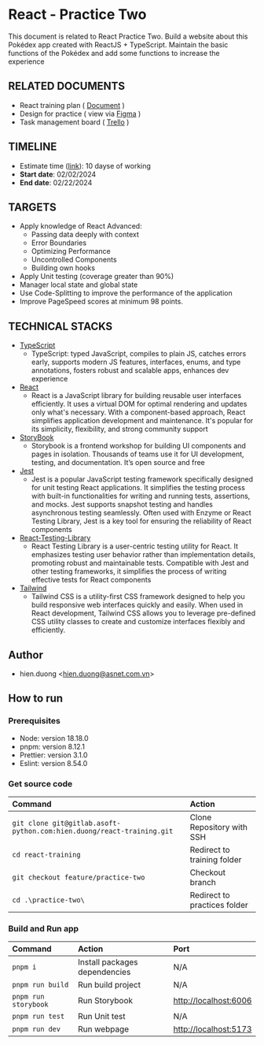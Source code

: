 # React - Practice Two

This document is related to React Practice Two. Build a website about this Pokédex app created with ReactJS + TypeScript. Maintain the basic functions of the Pokédex and add some functions to increase the experience

## RELATED DOCUMENTS

* React training plan ( [Document](https://docs.google.com/document/d/1FccvCvbxBk1a0DATS9KPbAoABbeDIx4MLeRZ_N536wI/edit) )
* Design for practice ( view via [Figma](https://www.figma.com/file/HYzBfb62C1hdppcLrrE3WY/big-dev-soon-pokedex?type=design&mode=design&t=6DnO2L6esL8jhTsT-0) )
* Task management board ( [Trello](https://trello.com/b/3RDyqziK/bghtraining-hienduong-react-training-plan-basic-concept) )

## TIMELINE

* Estimate time ([link](https://docs.google.com/document/d/1As_O0q9EB18ZCJigGJOKZBXhNXgbZHnmvTyPs4vYvHA/edit#heading=h.2plc81jtb936)): 10 dayse of working
* **Start date**: 02/02/2024
* **End date**: 02/22/2024

## TARGETS

* Apply knowledge of React Advanced:
  * Passing data deeply with context
  * Error Boundaries
  * Optimizing Performance
  * Uncontrolled Components
  * Building own hooks
* Apply Unit testing (coverage greater than 90%)
* Manager local state and global state
* Use Code-Splitting to improve the performance of the application
* Improve PageSpeed scores at minimum 98 points.

## TECHNICAL STACKS

* [TypeScript](https://www.typescriptlang.org/)
  * TypeScript: typed JavaScript, compiles to plain JS, catches errors early, supports modern JS features, interfaces, enums, and type annotations, fosters robust and scalable apps, enhances dev experience
* [React](https://react.dev/learn)
  * React is a JavaScript library for building reusable user interfaces efficiently. It uses a virtual DOM for optimal rendering and updates only what's necessary. With a component-based approach, React simplifies application development and maintenance. It's popular for its simplicity, flexibility, and strong community support
* [StoryBook](https://storybook.js.org/docs/get-started/install)
  * Storybook is a frontend workshop for building UI components and pages in isolation. Thousands of teams use it for UI development, testing, and documentation. It’s open source and free
* [Jest](https://jestjs.io/docs/setup-teardown)
  * Jest is a popular JavaScript testing framework specifically designed for unit testing React applications. It simplifies the testing process with built-in functionalities for writing and running tests, assertions, and mocks. Jest supports snapshot testing and handles asynchronous testing seamlessly. Often used with Enzyme or React Testing Library, Jest is a key tool for ensuring the reliability of React components
* [React-Testing-Library](https://github.com/testing-library/react-testing-library)
  * React Testing Library is a user-centric testing utility for React. It emphasizes testing user behavior rather than implementation details, promoting robust and maintainable tests. Compatible with Jest and other testing frameworks, it simplifies the process of writing effective tests for React components
* [Tailwind](https://tailwindui.com/documentation)
  * Tailwind CSS is a utility-first CSS framework designed to help you build responsive web interfaces quickly and easily. When used in React development, Tailwind CSS allows you to leverage pre-defined CSS utility classes to create and customize interfaces flexibly and efficiently.

## Author

* hien.duong <[hien.duong@asnet.com.vn](hien.duong@asnet.com.vn)>

## How to run

### Prerequisites

* Node: version 18.18.0
* pnpm: version 8.12.1
* Prettier: version 3.1.0
* Eslint: version 8.54.0

### Get source code

| Command                                                                           | Action                        |
| :-------------------------------------------------------------------------------- | :---------------------------- |
| `git clone git@gitlab.asoft-python.com:hien.duong/react-training.git`             | Clone Repository with SSH     |
| `cd react-training`                                                               | Redirect to training folder   |
| `git checkout feature/practice-two`                                               | Checkout branch               |
| `cd .\practice-two\`                                                              | Redirect to practices folder  |

### Build and Run app

| Command                                                            | Action                        | Port                    |
| :------------------------------------------------------------------| :---------------------------- | :---------------------- |
| `pnpm i`                                                           | Install packages dependencies | N/A                     |
| `pnpm run build`                                                   | Run build project             | N/A                     |
| `pnpm run storybook`                                               | Run Storybook                 | <http://localhost:6006> |
| `pnpm run test`                                                    | Run Unit test                 | N/A                     |
| `pnpm run dev`                                                     | Run webpage                   | <http://localhost:5173> |